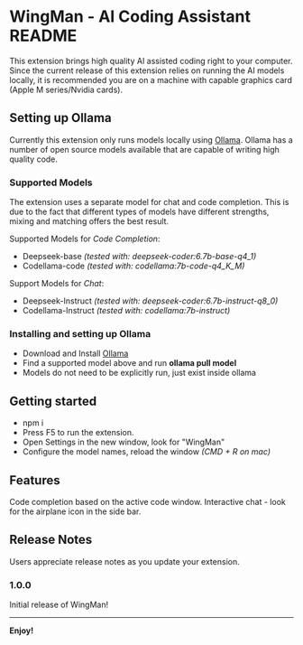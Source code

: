 # WingMan - AI Coding Assistant README

This extension brings high quality AI assisted coding right to your computer. Since the current release of this extension relies on running the AI models locally, it is recommended you are on a machine with capable graphics card (Apple M series/Nvidia cards).

## Setting up Ollama

Currently this extension only runs models locally using [Ollama](https://ollama.ai/). Ollama has a number of open source models available that are capable of writing high quality code.

### Supported Models

The extension uses a separate model for chat and code completion. This is due to the fact that different types of models have different strengths, mixing and matching offers the best result.

Supported Models for _Code Completion_:

-   Deepseek-base _(tested with: deepseek-coder:6.7b-base-q4_1)_
-   Codellama-code _(tested with: codellama:7b-code-q4_K_M)_

Support Models for _Chat_:

-   Deepseek-Instruct _(tested with: deepseek-coder:6.7b-instruct-q8_0)_
-   Codellama-Instruct _(tested with: codellama:7b-instruct)_

### Installing and setting up Ollama

-   Download and Install [Ollama](https://ollama.ai/)
-   Find a supported model above and run **ollama pull model**
-   Models do not need to be explicitly run, just exist inside ollama

## Getting started

-   npm i
-   Press F5 to run the extension.
-   Open Settings in the new window, look for "WingMan"
-   Configure the model names, reload the window _(CMD + R on mac)_

## Features

Code completion based on the active code window.
Interactive chat - look for the airplane icon in the side bar.

## Release Notes

Users appreciate release notes as you update your extension.

### 1.0.0

Initial release of WingMan!

---

**Enjoy!**

